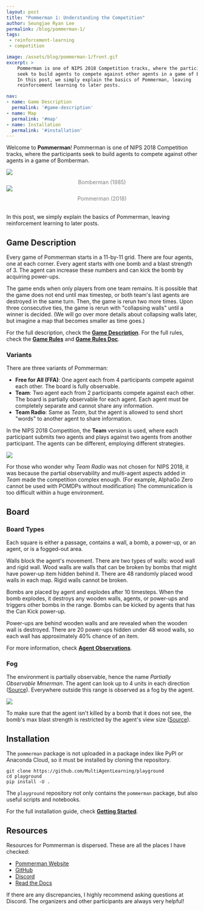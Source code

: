 ```yaml
---
layout: post
title: "Pommerman 1: Understanding the Competition"
author: Seungjae Ryan Lee
permalink: /blog/pommerman-1/
tags:
 - reinforcement-learning
 - competition

image: /assets/blog/pommerman-1/front.gif
excerpt: >
    Pommerman is one of NIPS 2018 Competition tracks, where the participants
    seek to build agents to compete against other agents in a game of Bomberman.
    In this post, we simply explain the basics of Pommerman, leaving
    reinforcement learning to later posts.

nav:
- name: Game Description
  permalink: '#game-description'
- name: Map
  permalink: '#map'
- name: Installation
  permalink: '#installation'
---
```


Welcome to **Pommerman**! Pommerman is one of NIPS 2018 Competition tracks,
where the participants seek to build agents to compete against other agents in a
game of Bomberman.

<div class="mdl-grid" style="margin-botton: 40px;">
  <div class="mdl-cell mdl-cell--6-col mdl-cell--6-col-desktop mdl-cell--8-col-tablet  mdl-cell--12-col-phone">
    <img style="max-height: 240px" src='{{ "assets/blog/pommerman-1/bomberman.gif" | absolute_url }}'/>
    <span style="text-align: center; display: block; color: gray; margin-top: 10px;">Bomberman (1985)</span>
  </div>
  <div class="mdl-cell mdl-cell--6-col mdl-cell--6-col-desktop mdl-cell--8-col-tablet  mdl-cell--12-col-phone">
    <img style="max-height: 240px" src='{{ "assets/blog/pommerman-1/pommerman.gif" | absolute_url }}'/>
    <span style="text-align: center; display: block; color: gray; margin-top: 10px;">Pommerman (2018)</span>
  </div>
</div>
<br/>

In this post, we simply explain the basics of Pommerman, leaving reinforcement
learning to later posts.



## Game Description

Every game of Pommerman starts in a 11-by-11 grid. There are four agents, one
at each corner. Every agent starts with one bomb and a blast strength of 3. The
agent can increase these numbers and can kick the bomb by acquiring power-ups.

The game ends when only players from one team remains. It is possible that the
game does not end until max timestep, or both team's last agents are destroyed
in the same turn. Then, the game is rerun two more times. Upon three consecutive
ties, the game is rerun with "collapsing walls" until a winner is decided. (We
will go over more details about collapsing walls later, but imagine a map that
becomes smaller as time goes.)

For the full description, check the [**Game Description**](https://www.pommerman.com/about). For the full rules, check the [**Game Rules**](https://github.com/MultiAgentLearning/playground/tree/master/pommerman#game-rules) and [**Game Rules Doc**](https://github.com/MultiAgentLearning/playground/blob/master/docs/game_rules.md).

### Variants

There are three variants of Pommerman:

 - **Free for All (FFA)**: One agent each from 4 participants compete against each other. The board is fully observable.
 - **Team**: Two agent each from 2 participants compete against each other. The board is partially observable for each agent. Each agent must be completely separate and cannot share any information.
 - **Team Radio**: Same as *Team*, but the agent is allowed to send short "words" to another agent to share information.

In the NIPS 2018 Competition, the **Team** version is used, where each
participant submits two agents and plays against two agents from another
participant. The agents can be different, employing different strategies.

<img style="max-width: 80%" src='{{ "/assets/blog/pommerman-1/team.png" | absolute_url }}'/>

For those who wonder why *Team Radio* was not chosen for NIPS 2018, it was
because the partial observability and multi-agent aspects added in *Team* made
the competition complex enough. (For example, AlphaGo Zero cannot be used with
POMDPs without modification) The communication is too difficult within a huge
environment.



## Board

### Board Types

Each square is either a passage, contains a wall, a bomb, a power-up, or an
agent, or is a fogged-out area.

Walls block the agent's movement. There are two types of walls: wood wall and
rigid wall. Wood walls are walls that can be broken by bombs that might have
power-up item hidden behind it. There are 48 randomly placed wood walls in each
map. Rigid walls cannot be broken.

Bombs are placed by agent and explodes after 10 timesteps. When the bomb
explodes, it destroys any wooden walls, agents, or power-ups and triggers other
bombs in the range. Bombs can be kicked by agents that has the Can Kick
power-up.

Power-ups are behind wooden walls and are revealed when the wooden wall is
destroyed. There are 20 power-ups hidden under 48 wood walls, so each wall has
approximately 40% chance of an item.

For more information, check [**Agent Observations**](https://github.com/MultiAgentLearning/playground/tree/master/pommerman#agent-observations).

### Fog

The environment is partially observable, hence the name *Partially Observable
Mmerman*. The agent can look up to 4 units in each direction
([Source](https://github.com/MultiAgentLearning/playground/blob/939921e7d7e70fe9715a9f1c5d3ed472a40d2758/pommerman/constants.py#L12)). Everywhere outside this range is observed as a fog by the agent.

<img style="max-width: 80%" src='{{ "/assets/blog/pommerman-1/fog.png" | absolute_url }}'/>

To make sure that the agent isn't killed by a bomb that it does not see, the
bomb's max blast strength is restricted by the agent's view size ([Source](https://github.com/MultiAgentLearning/playground/blob/0017eef3e0c137c329f50bf048be289ca691260d/pommerman/envs/v0.py#L187)).



## Installation

The `pommerman` package is not uploaded in a package index like PyPI or Anaconda
Cloud, so it must be installed by cloning the repository.

```
git clone https://github.com/MultiAgentLearning/playground
cd playground
pip install -U .
```

The `playground` repository not only contains the `pommerman` package, but also
useful scripts and notebooks.

For the full installation guide, check [**Getting Started**](https://github.com/MultiAgentLearning/playground/tree/master/docs).

## Resources

Resources for Pommerman is dispersed. These are all the places I have checked:

 - [Pommerman Website](https://www.pommerman.com/)
 - [GitHub](https://github.com/MultiAgentLearning/playground)
 - [Discord](https://discord.gg/wjVJEDc)
 - [Read the Docs](https://pommerman.readthedocs.io/en/latest/)

If there are any discrepancies, I highly recommend asking questions at Discord.
The organizers and other participants are always very helpful!
